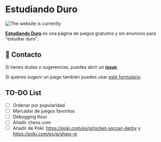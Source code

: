 # Estudiando Duro

![The website is currently](https://img.shields.io/website-up-down-green-red/http/estudiandoduro.vercel.app.svg?label=Estudiando%20Duro)

**[Estudiando Duro](https://estudiandoduro.vercel.app/)** es una página de juegos gratuitos y sin anuncios para "estudiar duro".

## 📩 Contacto
Si tienes dudas o sugerencias, puedes abrir un **[issue](https://github.com/fgbbd/estudiandoduro/issues/new)**.

Si quieres sugerir un juego también puedes usar [este formulario](https://tally.so/r/3yoBvW).

## TO-DO List
- [ ] Ordenar por popularidad
- [ ] Marcador de juegos favoritos
- [ ] Debugging Kour
- [ ] Añadir chess.com
- [ ] Añadir de Poki: https://poki.com/es/g/rocket-soccer-derby y https://poki.com/es/g/shipo-io